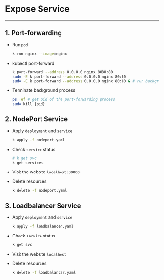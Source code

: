 # Expose Service
---
## 1. Port-forwarding
* Run `pod`
    ```sh
    k run nginx --image=nginx
    ```

* kubectl port-forward 
    ```sh
    k port-forward --address 0.0.0.0 nginx 8080:80
    sudo -E k port-forward --address 0.0.0.0 nginx 80:80
    sudo -E k port-forward --address 0.0.0.0 nginx 80:80 & # run background
    ```

* Terminate background process
    ```sh
    ps -ef # get pid of the port-forwarding process
    sudo kill {pid}
    ```

## 2. NodePort Service
* Apply `deployment` and `service`
    ```sh
    k apply -f nodeport.yaml
    ```

* Check `service` status
    ```sh
    # k get svc
    k get services
    ```

* Visit the website `localhost:30000`

* Delete resources
    ```sh
    k delete -f nodeport.yaml
    ```

## 3. Loadbalancer Service
* Apply `deployment` and `service`
    ```sh
    k apply -f loadbalancer.yaml
    ```

* Check `service` status
    ```sh
    k get svc
    ```

* Visit the website `localhost`

* Delete resources
    ```sh
    k delete -f loadbalancer.yaml
    ```